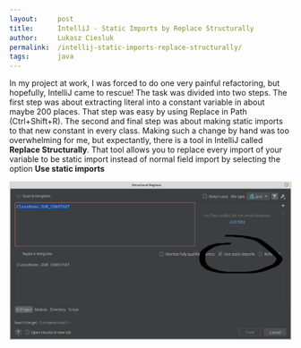 ```yaml
---
layout:     post
title:      IntelliJ - Static Imports by Replace Structurally
author:		Lukasz Ciesluk
permalink:  /intellij-static-imports-replace-structurally/
tags:		java
---
```


In my project at work, I was forced to do one very painful refactoring, but hopefully, IntelliJ came to rescue! The task was divided into two steps. The first step was about extracting literal into a constant variable in about maybe 200 places. That step was easy by using Replace in Path (Ctrl+Shift+R). The second and final step was about making static imports to that new constant in every class. Making such a change by hand was too overwhelming for me, but expectantly, there is a tool in IntelliJ called **Replace Structurally**. That tool allows you to replace every import of your variable to be static import instead of normal field import by selecting the option **Use static imports**

![intellij_structural_replace.png](/assets/IntelliJ/intellij_structural_replace.png)